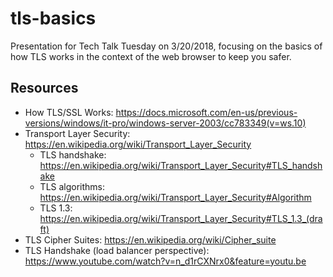 # tls-basics

Presentation for Tech Talk Tuesday on 3/20/2018, focusing on the basics of how TLS works in the context of the web browser to keep you safer.

## Resources

* How TLS/SSL Works: https://docs.microsoft.com/en-us/previous-versions/windows/it-pro/windows-server-2003/cc783349(v=ws.10)
* Transport Layer Security: https://en.wikipedia.org/wiki/Transport_Layer_Security
  * TLS handshake: https://en.wikipedia.org/wiki/Transport_Layer_Security#TLS_handshake
  * TLS algorithms: https://en.wikipedia.org/wiki/Transport_Layer_Security#Algorithm
  * TLS 1.3: https://en.wikipedia.org/wiki/Transport_Layer_Security#TLS_1.3_(draft)
* TLS Cipher Suites: https://en.wikipedia.org/wiki/Cipher_suite
* TLS Handshake (load balancer perspective): https://www.youtube.com/watch?v=n_d1rCXNrx0&feature=youtu.be